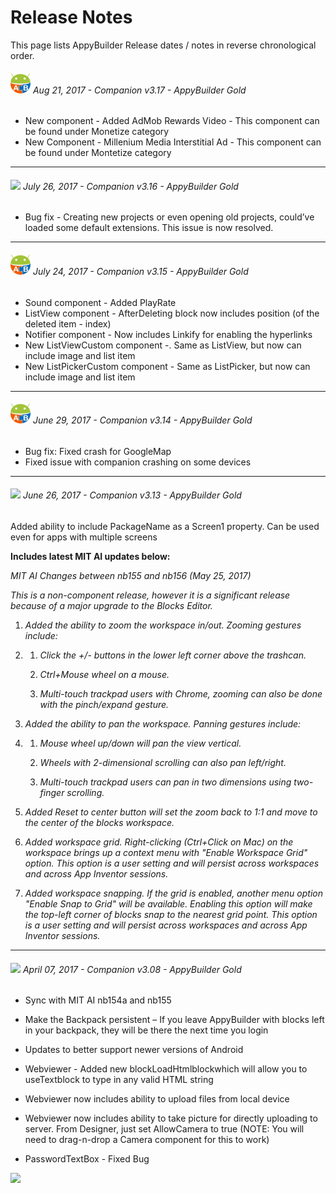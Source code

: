 # Release Notes

This page lists AppyBuilder Release dates / notes in reverse chronological order.

###### ![](/assets/ab_icon.png) Aug 21, 2017 -  Companion v3.17 - AppyBuilder Gold

* New component - Added AdMob Rewards Video - This component can be found under Monetize category
* New Component - Millenium Media Interstitial Ad - This component can be found under Montetize category

---



###### ![](blob:https://www.gitbook.com/99c7c253-d416-4078-a036-c109f1a0986d) July 26, 2017 - Companion v3.16 - AppyBuilder Gold

* Bug fix - Creating new projects or even opening old projects, could’ve loaded some default extensions. This issue is now resolved.

---



###### ![](/assets/ab_icon.png) July 24, 2017 - Companion v3.15 - AppyBuilder Gold

* Sound component - Added PlayRate
* ListView component - AfterDeleting block now includes position \(of the deleted item - index\)
* Notifier component  - Now includes Linkify for enabling the hyperlinks
* New ListViewCustom component -. Same as ListView, but now can include image and list item
* New ListPickerCustom component - Same as ListPicker, but now can include image and list item

---



###### ![](/assets/ab_icon.png) June 29, 2017 - Companion v3.14 - AppyBuilder Gold

* Bug fix: Fixed crash for GoogleMap 
* Fixed issue with companion crashing on some devices

---



###### ![](blob:https://www.gitbook.com/3275b7ff-4b06-4255-9515-f5d82b60b166)  June 26, 2017 - Companion v3.13 - AppyBuilder Gold

Added ability to include PackageName as a Screen1 property. Can be used even for apps with multiple screens

**Includes latest MIT AI updates below:**

_MIT AI Changes between nb155 and nb156 \(May 25, 2017\)_

_This is a non-component release, however it is a significant release because of a major upgrade to the Blocks Editor._

1. _Added the ability to zoom the workspace in/out. Zooming gestures include:_

2. 1. _Click the +/- buttons in the lower left corner above the trashcan._

   2. _Ctrl+Mouse wheel on a mouse._

   3. _Multi-touch trackpad users with Chrome, zooming can also be done with the pinch/expand gesture._
3. _Added the ability to pan the workspace. Panning gestures include:_

4. 1. _Mouse wheel up/down will pan the view vertical._

   2. _Wheels with 2-dimensional scrolling can also pan left/right._

   3. _Multi-touch trackpad users can pan in two dimensions using two-finger scrolling._
5. _Added Reset to center button will set the zoom back to 1:1 and move to the center of the blocks workspace._

6. _Added workspace grid. Right-clicking \(Ctrl+Click on Mac\) on the workspace brings up a context menu with "Enable Workspace Grid" option. This option is a user setting and will persist across workspaces and across App Inventor sessions._

7. _Added workspace snapping. If the grid is enabled, another menu option "Enable Snap to Grid" will be available. Enabling this option will make the top-left corner of blocks snap to the nearest grid point. This option is a user setting and will persist across workspaces and across App Inventor sessions._

---



###### ![](blob:https://www.gitbook.com/3275b7ff-4b06-4255-9515-f5d82b60b166) April 07, 2017 - Companion v3.08 - AppyBuilder Gold

* Sync with MIT AI nb154a and nb155
* Make the Backpack persistent – If you leave AppyBuilder with blocks left in your backpack, they will be there the next time you login
* Updates to better support newer versions of Android
* Webviewer - Added new blockLoadHtmlblockwhich will allow you to useTextblock to type in any valid HTML string
* Webviewer now includes ability to upload files from local device

* Webviewer now includes ability to take picture for directly uploading to server. From Designer, just set AllowCamera to true \(NOTE: You will need to drag-n-drop a Camera component for this to work\)
* PasswordTextBox - Fixed Bug

![](https://lh3.googleusercontent.com/UZE-SYOLdf39xwQicXQAtgeGaRcNQ1IsJbs_9wF7WAmqemjFaKaXwtETtULSJVzz4jjjkXR_if2zAOskP39hbNn4lWaJFWB3GU_Bk6cdiioyWdLZ_h4PtibYqEBX8wjJvgdtSfw1)





